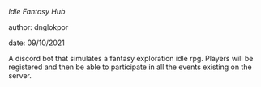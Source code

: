 *Idle Fantasy Hub*

author: dnglokpor

date: 09/10/2021

A discord bot that simulates a fantasy exploration idle rpg. 
Players will be registered and then be able to participate 
in all the events existing on the server.